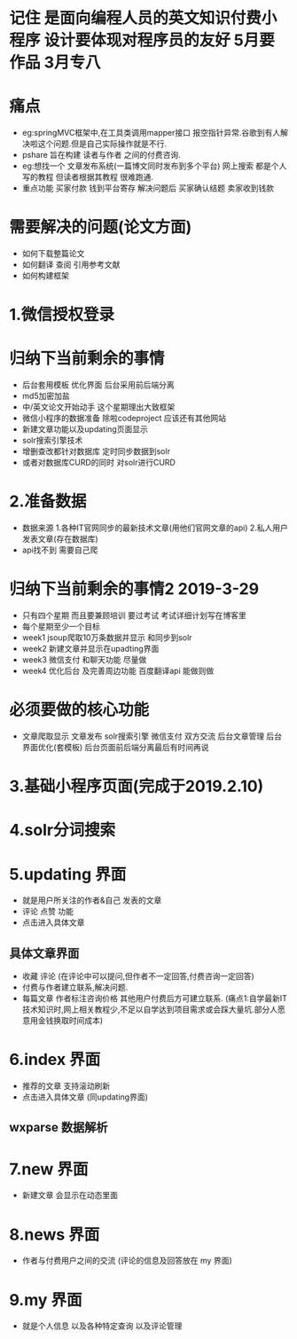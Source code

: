# 记住 是面向编程人员的英文知识付费小程序 设计要体现对程序员的友好  5月要作品 3月专八

# 痛点
- eg:springMVC框架中,在工具类调用mapper接口 报空指针异常.谷歌到有人解决啦这个问题.但是自己实际操作就是不行.
- pshare 旨在构建 读者与作者 之间的付费咨询.
- eg:想找一个 文章发布系统(一篇博文同时发布到多个平台) 网上搜索  都是个人写的教程 但读者根据其教程 很难跑通. 
- 重点功能 买家付款 钱到平台寄存 解决问题后 买家确认结题 卖家收到钱款

# 需要解决的问题(论文方面)
- 如何下载整篇论文 
- 如何翻译 查阅 引用参考文献
- 如何构建框架
# 1.微信授权登录 

# 归纳下当前剩余的事情
- 后台套用模板 优化界面  后台采用前后端分离
- md5加密加盐
- 中/英文论文开始动手  这个星期理出大致框架
- 微信小程序的数据准备 除啦codeproject 应该还有其他网站
- 新建文章功能以及updating页面显示
- solr搜索引擎技术
- 增删查改都针对数据库  定时同步数据到solr
- 或者对数据库CURD的同时 对solr进行CURD
# 2.准备数据 
- 数据来源 1.各种IT官网同步的最新技术文章(用他们官网文章的api) 2.私人用户发表文章(存在数据库)
- api找不到 需要自己爬

# 归纳下当前剩余的事情2 2019-3-29
- 只有四个星期 而且要兼顾培训 要过考试  考试详细计划写在博客里
- 每个星期至少一个目标
- week1 jsoup爬取10万条数据并显示 和同步到solr
- week2 新建文章并显示在upadting界面
- week3 微信支付 和聊天功能 尽量做
- week4 优化后台 及完善周边功能 百度翻译api 能做则做

# 必须要做的核心功能
- 文章爬取显示 文章发布  solr搜索引擎  微信支付  双方交流 后台文章管理  后台界面优化(套模板) 后台页面前后端分离最后有时间再说

# 3.基础小程序页面(完成于2019.2.10)

# 4.solr分词搜索


# 5.updating 界面
- 就是用户所关注的作者&自己 发表的文章
- 评论 点赞 功能
- 点击进入具体文章

## 具体文章界面
- 收藏 评论 (在评论中可以提问,但作者不一定回答,付费咨询一定回答)
- 付费与作者建立联系,解决问题.
- 每篇文章 作者标注咨询价格  其他用户付费后方可建立联系.
(痛点1:自学最新IT技术知识时,网上相关教程少,不足以自学达到项目需求或会踩大量坑.部分人愿意用金钱换取时间成本)

# 6.index 界面
- 推荐的文章 支持滚动刷新
- 点击进入具体文章 (同updating界面)

## wxparse 数据解析

# 7.new 界面
- 新建文章 会显示在动态里面

# 8.news 界面 
- 作者与付费用户之间的交流   (评论的信息及回答放在 my 界面)

# 9.my 界面
- 就是个人信息 以及各种特定查询 以及评论管理
